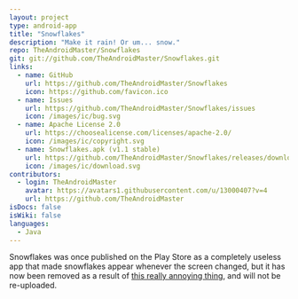 ```yaml
---
layout: project
type: android-app
title: "Snowflakes"
description: "Make it rain! Or um... snow."
repo: TheAndroidMaster/Snowflakes
git: git://github.com/TheAndroidMaster/Snowflakes.git
links:
  - name: GitHub
    url: https://github.com/TheAndroidMaster/Snowflakes
    icon: https://github.com/favicon.ico
  - name: Issues
    url: https://github.com/TheAndroidMaster/Snowflakes/issues
    icon: /images/ic/bug.svg
  - name: Apache License 2.0
    url: https://choosealicense.com/licenses/apache-2.0/
    icon: /images/ic/copyright.svg
  - name: Snowflakes.apk (v1.1 stable)
    url: https://github.com/TheAndroidMaster/Snowflakes/releases/download/v1.1/Snowflakes.apk
    icon: /images/ic/download.svg
contributors:
  - login: TheAndroidMaster
    avatar: https://avatars1.githubusercontent.com/u/13000407?v=4
    url: https://github.com/TheAndroidMaster
isDocs: false
isWiki: false
languages:
  - Java
---
```


Snowflakes was once published on the Play Store as a completely useless app that made snowflakes appear whenever the screen changed, but it has now been removed as a result of [this really annoying thing](https://www.reddit.com/r/Android/comments/7c4go5/is_google_play_really_going_to_suspend_all_apps/), and will not be re-uploaded.

